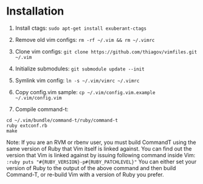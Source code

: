 # Installation

1. Install ctags:
  `sudo apt-get install exuberant-ctags`

2. Remove old vim configs:
  `rm -rf ~/.vim && rm ~/.vimrc`

3. Clone vim configs:
  `git clone https://github.com/thiagov/vimfiles.git ~/.vim`

4. Initialize submodules:
  `git submodule update --init`

5. Symlink vim config:
  `ln -s ~/.vim/vimrc ~/.vimrc`

6. Copy config.vim sample:
  `cp ~/.vim/config.vim.example ~/.vim/config.vim`

7. Compile command-t:
  ```
  cd ~/.vim/bundle/command-t/ruby/command-t
  ruby extconf.rb
  make
  ```
  Note: If you are an RVM or rbenv user, you must build CommandT using the same version of Ruby that Vim itself is linked against. You can find out the version that Vim is linked against by issuing following command inside Vim:
  ```:ruby puts "#{RUBY_VERSION}-p#{RUBY_PATCHLEVEL}"```
  You can either set your version of Ruby to the output of the above command and then build Command-T, or re-build Vim with a version of Ruby you prefer.

